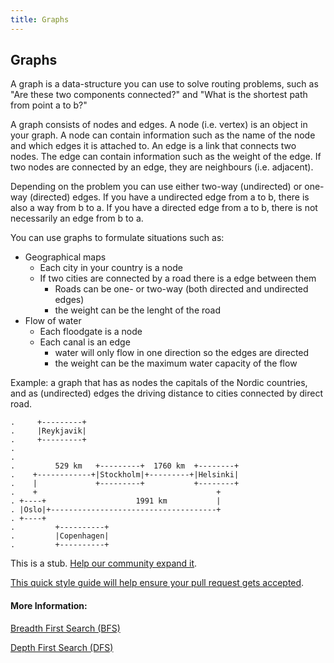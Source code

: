 ```yaml
---
title: Graphs
---
```

## Graphs
A graph is a data-structure you can use to solve routing problems, such as "Are these two components connected?" and "What is the shortest path from point a to b?"

A graph consists of nodes and edges.
A node (i.e. vertex) is an object in your graph. 
A node can contain information such as the name of the node and which edges it is attached to.
An edge is a link that connects two nodes.
The edge can contain information such as the weight of the edge.
If two nodes are connected by an edge, they are neighbours (i.e. adjacent).

Depending on the problem you can use either two-way (undirected) or one-way (directed) edges.
If you have a undirected edge from a to b, there is also a way from b to a.
If you have a directed edge from a to b, there is not necessarily an edge from b to a.

You can use graphs to formulate situations such as:
* Geographical maps 
   * Each city in your country is a node
   * If two cities are connected by a road there is a edge between them
        * Roads can be one- or two-way (both directed and undirected edges)
        * the weight can be the lenght of the road
* Flow of water
    * Each floodgate is a node
    * Each canal is an edge
        * water will only flow in one direction so the edges are directed
        * the weight can be the maximum water capacity of the flow

Example: a graph that has as nodes the capitals of the Nordic countries, and as (undirected) edges the driving distance to cities connected by direct road.
```
.     +---------+
.     |Reykjavik|
.     +---------+
.
.
.         529 km   +---------+  1760 km  +--------+
.    +------------+|Stockholm|+---------+|Helsinki|
.    |             +---------+           +--------+
.    +                                        +
. +----+                    1991 km           |
. |Oslo|+-------------------------------------+
. +----+
.         +----------+
.         |Copenhagen|
.         +----------+
```


This is a stub. <a href='https://github.com/freecodecamp/guides/tree/master/src/pages/computer-science/data-structures/graphs/index.md' target='_blank' rel='nofollow'>Help our community expand it</a>.

<a href='https://github.com/freecodecamp/guides/blob/master/README.md' target='_blank' rel='nofollow'>This quick style guide will help ensure your pull request gets accepted</a>.

<!-- The article goes here, in GitHub-flavored Markdown. Feel free to add YouTube videos, images, and CodePen/JSBin embeds  -->

#### More Information:
<!-- Please add any articles you think might be helpful to read before writing the article -->
<a href='https://github.com/freecodecamp/guides/tree/master/src/pages/algorithms/graph-algorithms/breadth-first-search/index.md' target='_blank' rel='nofollow'>Breadth First Search (BFS)</a>

<a href='https://github.com/freecodecamp/guides/tree/master/src/pages/algorithms/graph-algorithms/depth-first-search/index.md' target='_blank' rel='nofollow'>Depth First Search (DFS)</a>

